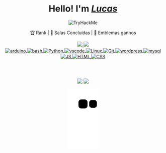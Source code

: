 <h1 align="center">
  Hello! I'm <a href="https://tryhackme.com/p/bergprod"><i>Lucas</i></a>
  </h1>
  
  <p align="center">
  <img src="https://tryhackme-badges.s3.amazonaws.com/bergprod.png" alt="TryHackMe"> 

<p align="center"> 🏆  Rank | 🚪 Salas Concluídas | 🎯 Emblemas ganhos</p>

<div align="center">
  <a href="https://github.com/Berg777">
  <img height="150em" src="https://github-readme-stats.vercel.app/api?username=Berg777&show_icons=true&theme=midnight-purple&include_all_commits=true&count_private=true"/>
  <img height="150em" src="https://github-readme-stats.vercel.app/api/top-langs/?username=Berg777&layout=compact&langs_count=7&theme=midnight-purple"/>
</div>

<div style"display: inline_block" align="center"<br>
  <img align="center" alt="arduino" height="40" widt="60" src="https://cdn.jsdelivr.net/gh/devicons/devicon/icons/arduino/arduino-original.svg" />
  <img align="center" alt="bash" height="40" widt="60" src="https://cdn.jsdelivr.net/gh/devicons/devicon/icons/bash/bash-original.svg" />
  <img align="center" alt="Python" height="40" widt="60" src="https://cdn.jsdelivr.net/gh/devicons/devicon/icons/python/python-original.svg" />
  <img align="center" alt="vscode" height="40" widt="60" src="https://cdn.jsdelivr.net/gh/devicons/devicon/icons/vscode/vscode-original.svg" />
  <img align="center" alt="Linux" height="40" widt="60" src="https://cdn.jsdelivr.net/gh/devicons/devicon/icons/linux/linux-original.svg" />
  <img align="center" alt="Git" height="40" widt="60" src="https://cdn.jsdelivr.net/gh/devicons/devicon/icons/git/git-original.svg" />
  <img align="center" alt="wordpress" height="40" widt="60" src="https://cdn.jsdelivr.net/gh/devicons/devicon/icons/wordpress/wordpress-original.svg" />
  <img align="center" alt="mysql" height="40" widt="60" src="https://cdn.jsdelivr.net/gh/devicons/devicon/icons/mysql/mysql-original.svg" />
  <img align="center" alt="JS" height="40" widt="60" src="https://cdn.jsdelivr.net/gh/devicons/devicon/icons/javascript/javascript-original.svg" />
  <img align="center" alt="HTML" height="40" widt="60" src="https://cdn.jsdelivr.net/gh/devicons/devicon/icons/html5/html5-original-wordmark.svg" />
  <img align="center" alt="CSS" height="40" widt="60" src="https://cdn.jsdelivr.net/gh/devicons/devicon/icons/css3/css3-original-wordmark.svg" />
</div>

<br></br>
 
 <div align="center">
  <a href="https://www.youtube.com/channel/UCIYz1q8XKdbjrfdbGBXUkxw" target="_blank"><img src="https://img.shields.io/badge/YouTube-FF0000?style=for-the-badge&logo=youtube&logoColor=white" target="_blank"></a>
  <a href="https://www.linkedin.com/in/lucas-lintz-869075208/" target="_blank"><img src="https://img.shields.io/badge/-LinkedIn-%230077B5?style=for-the-badge&logo=linkedin&logoColor=white" target="_blank"></a>
  
  ![Snake animation](https://github.com/Berg777/Berg777/blob/output/github-contribution-grid-snake.svg)
  </div>
